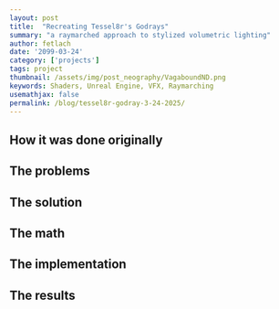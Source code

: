 ```yaml
---
layout: post
title:  "Recreating Tessel8r's Godrays"
summary: "a raymarched approach to stylized volumetric lighting"
author: fetlach
date: '2099-03-24'
category: ['projects']
tags: project
thumbnail: /assets/img/post_neography/VagaboundND.png
keywords: Shaders, Unreal Engine, VFX, Raymarching
usemathjax: false
permalink: /blog/tessel8r-godray-3-24-2025/
---
```


<h2>How it was done originally</h2>

<h2>The problems</h2>

<h2>The solution</h2>

<h2>The math</h2>

<h2>The implementation</h2>

<h2>The results</h2>